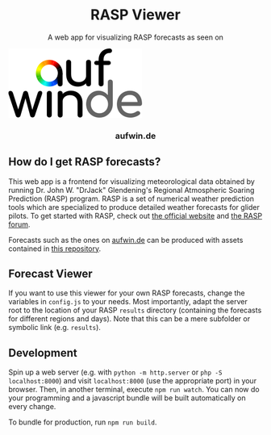 <p align="center">
  <h1 align="center">RASP Viewer</h1>
  <p align="center">A web app for visualizing RASP forecasts as seen on</p>
  <a href="https://aufwin.de/">
    <img src="img/logo.svg" alt="aufwin.de logo">
  </a>

  <h3 align="center">aufwin.de</h3>

</p>

## How do I get RASP forecasts?

This web app is a frontend for visualizing meteorological data obtained by running Dr. John W. "DrJack" Glendening's Regional Atmospheric Soaring Prediction (RASP) program.
RASP is a set of numerical weather prediction tools which are specialized to produce detailed weather forecasts for glider pilots.
To get started with RASP, check out [the official website](http://www.drjack.info/RASP/index.html) and [the RASP forum](http://www.drjack.info/cgi-bin/rasp-forum.cgi).

Forecasts such as the ones on [aufwin.de](aufwin.de) can be produced with assets contained in [this repository](https://github.com/sfalmo/rasp-from-scratch).

## Forecast Viewer

If you want to use this viewer for your own RASP forecasts, change the variables in `config.js` to your needs.
Most importantly, adapt the server root to the location of your RASP `results` directory (containing the forecasts for different regions and days).
Note that this can be a mere subfolder or symbolic link (e.g. `results`).

## Development

Spin up a web server (e.g. with `python -m http.server` or `php -S localhost:8000`) and visit `localhost:8000` (use the appropriate port) in your browser.
Then, in another terminal, execute `npm run watch`.
You can now do your programming and a javascript bundle will be built automatically on every change.

To bundle for production, run `npm run build`.
